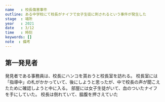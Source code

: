 ```yaml
---
name   : 校長傷害事件
outline: ある中学校にて校長がナイフで女子生徒に刺されるという事件が発生した
stage  : 場所
year   : 2021
date   : 3/12
time   : 時刻
keywords: []
note  : 備考
---
```


## 第一発見者

発見者である事務員は、校長にハンコを貰おうと校長室を訪れる。
校長室には「指導中」の札がかかっていて、後にしようと思ったが、中で校長の声が聞こえたために確認しようと中に入る。
部屋には女子生徒がいて、血のついたナイフを手にしていた。
校長は倒れていて、脇腹を押さえていた
